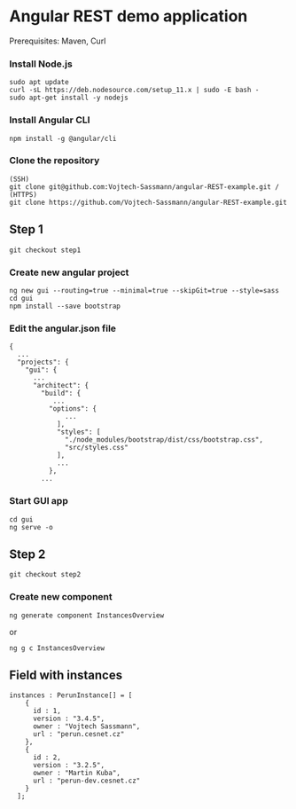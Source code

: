 # Angular REST demo application

Prerequisites: Maven, Curl
 
### Install Node.js
```
sudo apt update
curl -sL https://deb.nodesource.com/setup_11.x | sudo -E bash -
sudo apt-get install -y nodejs
```

### Install Angular CLI
```
npm install -g @angular/cli
```

### Clone the repository
```
(SSH)
git clone git@github.com:Vojtech-Sassmann/angular-REST-example.git / 
(HTTPS)
git clone https://github.com/Vojtech-Sassmann/angular-REST-example.git
```

## Step 1 
```
git checkout step1
```

### Create new angular project
```
ng new gui --routing=true --minimal=true --skipGit=true --style=sass
cd gui
npm install --save bootstrap
```

### Edit the angular.json file
```
{
  ...
  "projects": {
    "gui": {
      ...
      "architect": {
        "build": {
           ...
          "options": {
              ...
            ],
            "styles": [
              "./node_modules/bootstrap/dist/css/bootstrap.css",
              "src/styles.css"
            ],
            ...
          },
        ...
```

### Start GUI app
```
cd gui
ng serve -o
```

## Step 2
```
git checkout step2
```

### Create new component

```
ng generate component InstancesOverview 
```
or 
```
ng g c InstancesOverview
```

## Field with instances
```
instances : PerunInstance[] = [
    {
      id : 1,
      version : "3.4.5",
      owner : "Vojtech Sassmann",
      url : "perun.cesnet.cz"
    },
    {
      id : 2,
      version : "3.2.5",
      owner : "Martin Kuba",
      url : "perun-dev.cesnet.cz"
    }
  ];
```
